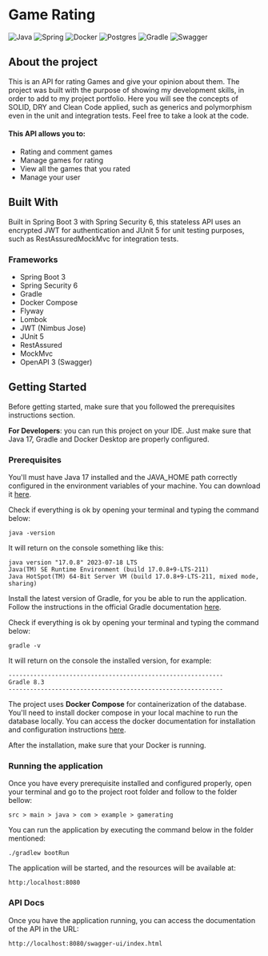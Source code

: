 # Game Rating

![Java](https://img.shields.io/badge/java_17-%23ED8B00.svg?style=for-the-badge&logo=openjdk&logoColor=white)
![Spring](https://img.shields.io/badge/spring_boot_3-%236DB33F.svg?style=for-the-badge&logo=springboot&logoColor=white)
![Docker](https://img.shields.io/badge/docker_compose-%230db7ed.svg?style=for-the-badge&logo=docker&logoColor=white)
![Postgres](https://img.shields.io/badge/postgresql-%23316192.svg?style=for-the-badge&logo=postgresql&logoColor=white)
![Gradle](https://img.shields.io/badge/Gradle-02303A.svg?style=for-the-badge&logo=Gradle&logoColor=white)
![Swagger](https://img.shields.io/badge/-Swagger-%23Clojure?style=for-the-badge&logo=swagger&logoColor=white)

## About the project

This is an API for rating Games and give your opinion about them. The project was built with the purpose of showing my development skills, in order to add to my project portfolio.
Here you will see the concepts of SOLID, DRY and Clean Code applied, such as generics and polymorphism even in the unit and integration tests. Feel free to take a look at the code.

#### This API allows you to:

- Rating and comment games
- Manage games for rating
- View all the games that you rated
- Manage your user

## Built With

Built in Spring Boot 3 with Spring Security 6, this stateless API uses an encrypted JWT for authentication and JUnit 5 for unit testing purposes, 
such as RestAssuredMockMvc for integration tests.

### Frameworks

- Spring Boot 3
- Spring Security 6
- Gradle
- Docker Compose
- Flyway
- Lombok
- JWT (Nimbus Jose)
- JUnit 5
- RestAssured
- MockMvc
- OpenAPI 3 (Swagger)

## Getting Started

Before getting started, make sure that you followed the prerequisites instructions section.

**For Developers**: you can run this project on your IDE. 
Just make sure that Java 17, Gradle and Docker Desktop are properly configured.

### Prerequisites

You'll must have Java 17 installed and the JAVA_HOME path correctly configured in the environment variables of your machine.
You can download it [here](https://adoptium.net/temurin/releases/).

Check if everything is ok by opening your terminal and typing the command below:

```
java -version
```

It will return on the console something like this:

```
java version "17.0.8" 2023-07-18 LTS
Java(TM) SE Runtime Environment (build 17.0.8+9-LTS-211)
Java HotSpot(TM) 64-Bit Server VM (build 17.0.8+9-LTS-211, mixed mode, sharing)
```

Install the latest version of Gradle, for you be able to run the application. 
Follow the instructions in the official Gradle documentation [here](https://gradle.org/install/).

Check if everything is ok by opening your terminal and typing the command below:

```
gradle -v
```

It will return on the console the installed version, for example:

```
------------------------------------------------------------
Gradle 8.3
------------------------------------------------------------
```

The project uses **Docker Compose** for containerization of the database. You'll need to install docker compose in your local machine to run the database locally.
You can access the docker documentation for installation and configuration instructions [here](https://docs.docker.com/engine/install/).

After the installation, make sure that your Docker is running.

### Running the application

Once you have every prerequisite installed and configured properly, open your terminal and go to the project root folder and follow to the folder bellow: 

```
src > main > java > com > example > gamerating
```

You can run the application by executing the command below in the folder mentioned:

```
./gradlew bootRun
```

The application will be started, and the resources will be available at:

```
http:/localhost:8080
```

### API Docs

Once you have the application running, you can access the documentation of the API in the URL:

```
http://localhost:8080/swagger-ui/index.html
```
